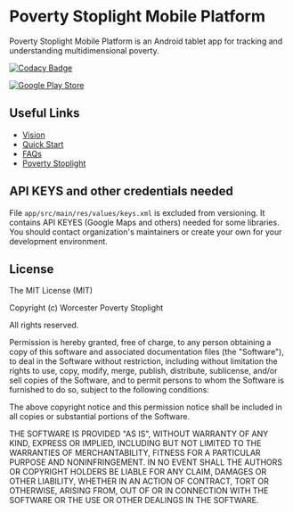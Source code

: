 # Poverty Stoplight Mobile Platform
Poverty Stoplight Mobile Platform is an Android tablet app for tracking and understanding multidimensional poverty. 

[![Codacy Badge](https://api.codacy.com/project/badge/Grade/455dd8e7934547d1acd295b61847c482)](https://www.codacy.com/app/FundacionParaguaya/ps-advisor-app?utm_source=github.com&amp;utm_medium=referral&amp;utm_content=alefq/ps-advisor-app&amp;utm_campaign=Badge_Grade)

[![Google Play Store](https://user-images.githubusercontent.com/1918630/38772624-99fcf4aa-4009-11e8-8db6-4dec120be0b1.png)](https://play.google.com/store/apps/details?id=org.fundacionparaguaya.assistantadvisor)

## Useful Links
 - [Vision](./VISION.md)
 - [Quick Start](https://github.com/wpi-poverty-stoplight/ps-advisor-app/wiki/Quick-Start)
 - [FAQs](https://github.com/wpi-poverty-stoplight/ps-advisor-app/wiki/FAQ)
 - [Poverty Stoplight](https://www.povertystoplight.org/)

## API KEYS and other credentials needed

File `app/src/main/res/values/keys.xml` is excluded from versioning. It contains API KEYES (Google Maps and others) needed for some libraries.
You should contact organization's maintainers or create your own for your development environment.

## License
The MIT License (MIT)

Copyright (c) Worcester Poverty Stoplight

All rights reserved.

Permission is hereby granted, free of charge, to any person obtaining a copy
of this software and associated documentation files (the "Software"), to deal
in the Software without restriction, including without limitation the rights
to use, copy, modify, merge, publish, distribute, sublicense, and/or sell
copies of the Software, and to permit persons to whom the Software is
furnished to do so, subject to the following conditions:

The above copyright notice and this permission notice shall be included in all
copies or substantial portions of the Software.

THE SOFTWARE IS PROVIDED "AS IS", WITHOUT WARRANTY OF ANY KIND, EXPRESS OR
IMPLIED, INCLUDING BUT NOT LIMITED TO THE WARRANTIES OF MERCHANTABILITY,
FITNESS FOR A PARTICULAR PURPOSE AND NONINFRINGEMENT. IN NO EVENT SHALL THE
AUTHORS OR COPYRIGHT HOLDERS BE LIABLE FOR ANY CLAIM, DAMAGES OR OTHER
LIABILITY, WHETHER IN AN ACTION OF CONTRACT, TORT OR OTHERWISE, ARISING FROM,
OUT OF OR IN CONNECTION WITH THE SOFTWARE OR THE USE OR OTHER DEALINGS IN THE
SOFTWARE.
